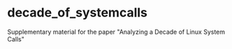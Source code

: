 # decade_of_systemcalls
Supplementary material for the paper "Analyzing a Decade of Linux System Calls"
